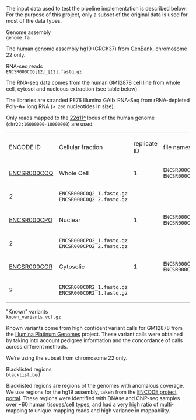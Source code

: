 The input data used to test the pipeline implementation is described below. For the purpose of this project, only a subset of the original data is used for most of the data types.

Genome assembly  
`genome.fa`

The human genome assembly <span class="crg">hg19 (GRCh37)</span> from [GenBank](https://www.ncbi.nlm.nih.gov/assembly/GCA_000001405.1), chromosome 22 only.

RNA-seq reads  
`ENCSR000COQ[12]_[12].fastq.gz`

The RNA-seq data comes from the human <span class="crg">GM12878</span> cell line from whole cell, cytosol and nucleous extraction (see table below).

The libraries are <span class="crg">stranded PE76 Illumina GAIIx</span> RNA-Seq from <span class="crg">rRNA-depleted Poly-A+</span> long RNA (`> 200` nucleotides in size).

Only reads mapped to the [22q11^](http://genome-euro.ucsc.edu/cgi-bin/hgTracks?db=hg19&lastVirtModeType=default&lastVirtModeExtraState=&virtModeType=default&virtMode=0&nonVirtPosition=&position=chr22%3A14700001-25900000&hgsid=221945779_QucOFSFGagd1cn9uVki0TFjrxSBU) locus of the human genome (`chr22:16000000-18000000`) are used.

<table>
<colgroup>
<col style="width: 25%" />
<col style="width: 25%" />
<col style="width: 25%" />
<col style="width: 25%" />
</colgroup>
<tbody>
<tr class="odd">
<td style="text-align: left;"><p>ENCODE ID</p></td>
<td style="text-align: left;"><p>Cellular fraction</p></td>
<td style="text-align: left;"><p>replicate ID</p></td>
<td style="text-align: left;"><p>file names</p></td>
</tr>
<tr class="even">
<td style="text-align: left;"><p><a href="https://www.encodeproject.org/experiments/ENCSR000COQ/">ENCSR000COQ</a></p></td>
<td style="text-align: left;"><p>Whole Cell</p></td>
<td style="text-align: left;"><p>1</p></td>
<td style="text-align: left;"><pre><code>ENCSR000COQ1_1.fastq.gz
ENCSR000COQ1_2.fastq.gz</code></pre></td>
</tr>
<tr class="odd">
<td style="text-align: left;"><p>2</p></td>
<td style="text-align: left;"><pre><code>ENCSR000COQ2_1.fastq.gz
ENCSR000COQ2_2.fastq.gz</code></pre></td>
<td></td>
<td></td>
</tr>
<tr class="even">
<td style="text-align: left;"><p><a href="https://www.encodeproject.org/experiments/ENCSR000CPO/">ENCSR000CPO</a></p></td>
<td style="text-align: left;"><p>Nuclear</p></td>
<td style="text-align: left;"><p>1</p></td>
<td style="text-align: left;"><pre><code>ENCSR000CPO1_1.fastq.gz
ENCSR000CPO1_2.fastq.gz</code></pre></td>
</tr>
<tr class="odd">
<td style="text-align: left;"><p>2</p></td>
<td style="text-align: left;"><pre><code>ENCSR000CPO2_1.fastq.gz
ENCSR000CPO2_2.fastq.gz</code></pre></td>
<td></td>
<td></td>
</tr>
<tr class="even">
<td style="text-align: left;"><p><a href="https://www.encodeproject.org/experiments/ENCSR000COR/">ENCSR000COR</a></p></td>
<td style="text-align: left;"><p>Cytosolic</p></td>
<td style="text-align: left;"><p>1</p></td>
<td style="text-align: left;"><pre><code>ENCSR000COR1_1.fastq.gz
ENCSR000COR1_1.fastq.gz</code></pre></td>
</tr>
<tr class="odd">
<td style="text-align: left;"><p>2</p></td>
<td style="text-align: left;"><pre><code>ENCSR000COR2_1.fastq.gz
ENCSR000COR2_1.fastq.gz</code></pre></td>
<td></td>
<td></td>
</tr>
</tbody>
</table>

"Known" variants  
`known_variants.vcf.gz`

Known variants come from high confident variant calls for <span class="crg">GM12878</span> from the [Illumina Platinum Genomes](https://www.illumina.com/platinumgenomes.html) project. These variant calls were obtained by taking into account pedigree information and the concordance of calls across different methods.

We’re using the subset from chromosome 22 only.

Blacklisted regions  
`blacklist.bed`

Blacklisted regions are regions of the genomes with anomalous coverage. We use regions for the <span class="crg">hg19</span> assembly, taken from the [ENCODE project portal](https://www.encodeproject.org/annotations/ENCSR636HFF/). These regions were identified with DNAse and ChiP-seq samples over ~60 human tissues/cell types, and had a very high ratio of multi-mapping to unique-mapping reads and high variance in mappability.
